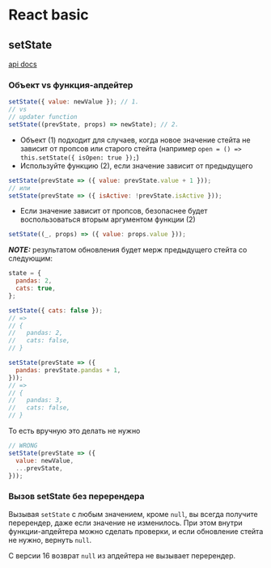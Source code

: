 # React basic

## setState

[api docs](https://reactjs.org/docs/react-component.html#setstate)

### Объект vs функция-апдейтер

```js
setState({ value: newValue }); // 1.
// vs
// updater function
setState((prevState, props) => newState); // 2.
```

* Объект (1) подходит для случаев, когда новое значение стейта не зависит от пропсов или старого стейта (например `open = () => this.setState({ isOpen: true });`)
* Используйте функцию (2), если значение зависит от предыдущего

```js
setState(prevState => ({ value: prevState.value + 1 }));
// или
setState(prevState => ({ isActive: !prevState.isActive }));
```

* Если значение зависит от пропсов, безопаснее будет воспользоваться вторым аргументом функции (2)

```js
setState((_, props) => ({ value: props.value }));
```

**_NOTE:_** результатом обновления будет мерж предыдущего стейта со следующим:

```js
state = {
  pandas: 2,
  cats: true,
};

setState({ cats: false });
// =>
// {
//   pandas: 2,
//   cats: false,
// }

setState(prevState => ({
  pandas: prevState.pandas + 1,
}));
// =>
// {
//   pandas: 3,
//   cats: false,
// }
```

То есть вручную это делать не нужно

```js
// WRONG
setState(prevState => ({
  value: newValue,
  ...prevState,
}));
```

### Вызов setState без перерендера

Вызывая `setState` с любым значением, кроме `null`, вы всегда получите перерендер, даже если значение не изменилось. При этом внутри функции-апдейтера можно сделать проверки, и если обновление стейта не нужно, вернуть `null`.

С версии 16 возврат `null` из апдейтера не вызывает перерендер.
